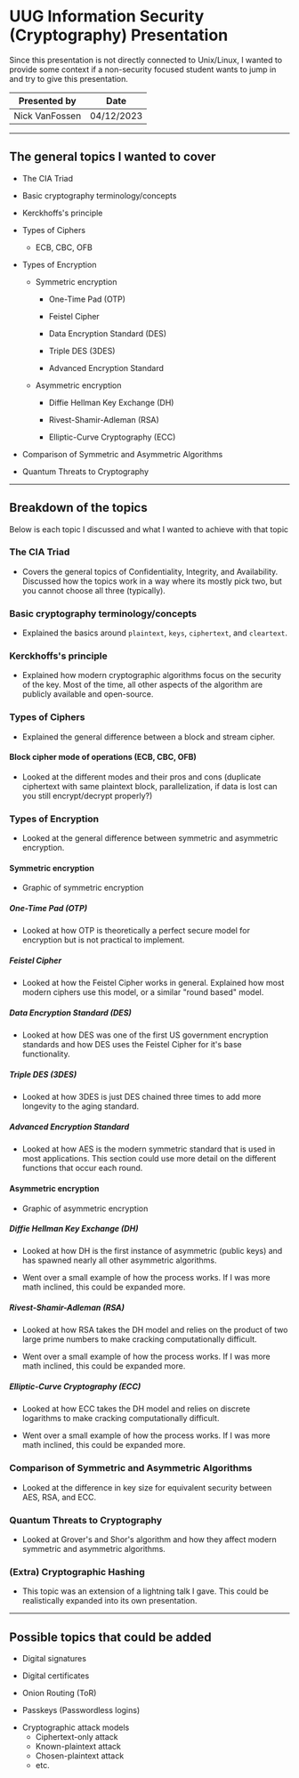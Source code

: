 # UUG Information Security (Cryptography) Presentation

Since this presentation is not directly connected to Unix/Linux, I wanted to provide some context if a non-security focused student wants to jump in and try to give this presentation.

| Presented by   | Date       |
| -------------- | ---------- |
| Nick VanFossen | 04/12/2023 |

---

## The general topics I wanted to cover

- The CIA Triad

- Basic cryptography terminology/concepts

- Kerckhoffs's principle

- Types of Ciphers

  - ECB, CBC, OFB

- Types of Encryption

  - Symmetric encryption

    - One-Time Pad (OTP)

    - Feistel Cipher

    - Data Encryption Standard (DES)

    - Triple DES (3DES)

    - Advanced Encryption Standard

  - Asymmetric encryption

    - Diffie Hellman Key Exchange (DH)

    - Rivest-Shamir-Adleman (RSA)

    - Elliptic-Curve Cryptography (ECC)

- Comparison of Symmetric and Asymmetric Algorithms

- Quantum Threats to Cryptography

---

## Breakdown of the topics

Below is each topic I discussed and what I wanted to achieve with that topic

### The CIA Triad

- Covers the general topics of Confidentiality, Integrity, and Availability. Discussed how the topics work in a way where its mostly pick two, but you cannot choose all three (typically).

### Basic cryptography terminology/concepts

- Explained the basics around `plaintext`, `keys`, `ciphertext`, and `cleartext`.

### Kerckhoffs's principle

- Explained how modern cryptographic algorithms focus on the security of the key. Most of the time, all other aspects of the algorithm are publicly available and open-source.

### Types of Ciphers

- Explained the general difference between a block and stream cipher.

#### Block cipher mode of operations (ECB, CBC, OFB)

- Looked at the different modes and their pros and cons (duplicate ciphertext with same plaintext block, parallelization, if data is lost can you still encrypt/decrypt properly?)

### Types of Encryption

- Looked at the general difference between symmetric and asymmetric encryption.

#### Symmetric encryption

- Graphic of symmetric encryption

##### One-Time Pad (OTP)

- Looked at how OTP is theoretically a perfect secure model for encryption but is not practical to implement.

##### Feistel Cipher

- Looked at how the Feistel Cipher works in general. Explained how most modern ciphers use this model, or a similar "round based" model.

##### Data Encryption Standard (DES)

- Looked at how DES was one of the first US government encryption standards and how DES uses the Feistel Cipher for it's base functionality.

##### Triple DES (3DES)

- Looked at how 3DES is just DES chained three times to add more longevity to the aging standard.

##### Advanced Encryption Standard

- Looked at how AES is the modern symmetric standard that is used in most applications. This section could use more detail on the different functions that occur each round.

#### Asymmetric encryption

- Graphic of asymmetric encryption

##### Diffie Hellman Key Exchange (DH)

- Looked at how DH is the first instance of asymmetric (public keys) and has spawned nearly all other asymmetric algorithms.

- Went over a small example of how the process works. If I was more math inclined, this could be expanded more.

##### Rivest-Shamir-Adleman (RSA)

- Looked at how RSA takes the DH model and relies on the product of two large prime numbers to make cracking computationally difficult.

- Went over a small example of how the process works. If I was more math inclined, this could be expanded more.

##### Elliptic-Curve Cryptography (ECC)

- Looked at how ECC takes the DH model and relies on discrete logarithms to make cracking computationally difficult.

- Went over a small example of how the process works. If I was more math inclined, this could be expanded more.

### Comparison of Symmetric and Asymmetric Algorithms

- Looked at the difference in key size for equivalent security between AES, RSA, and ECC.

### Quantum Threats to Cryptography

- Looked at Grover's and Shor's algorithm and how they affect modern symmetric and asymmetric algorithms.

### (Extra) Cryptographic Hashing

- This topic was an extension of a lightning talk I gave. This could be realistically expanded into its own presentation.

---

## Possible topics that could be added

- Digital signatures

- Digital certificates

- Onion Routing (ToR)

- Passkeys (Passwordless logins)

<!-- https://en.wikipedia.org/wiki/Attack_model -->

- Cryptographic attack models
  - Ciphertext-only attack
  - Known-plaintext attack
  - Chosen-plaintext attack
  - etc.
